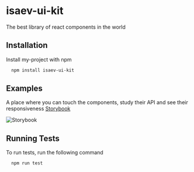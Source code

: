 
# isaev-ui-kit

The best library of react components in the world


## Installation

Install my-project with npm

```bash
  npm install isaev-ui-kit
```
    
## Examples

A place where you can touch the components, study their API and see their responsiveness
[Storybook](https://62f2828ad65fc5315229cf2a-psgrcpeysz.chromatic.com/?path=/story/example-button--small)

![Storybook](https://s3.amazonaws.com/media-p.slid.es/uploads/1255386/images/7907894/pasted-from-clipboard.png)

## Running Tests

To run tests, run the following command

```bash
  npm run test
```

